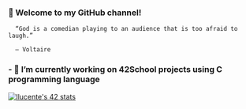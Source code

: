 ###         👋 Welcome to my GitHub channel! 


      “God is a comedian playing to an audience that is too afraid to laugh.”

      ― Voltaire

###         - 🔭 I’m currently working on 42School projects using C programming language

[![llucente's 42 stats](https://badge42.herokuapp.com/api/stats/llucente?privacyEmail=true&darkmode=true)](https://github.com/keiji11/badge42)
